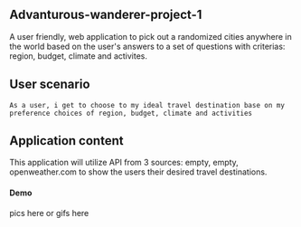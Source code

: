 ## Advanturous-wanderer-project-1
A user friendly, web application to pick out a randomized cities anywhere in the world based on the user's answers to a set of questions with criterias: region, budget, climate and activites.

## User scenario
`As a user, i get to choose to my ideal travel destination base on my preference choices of region, budget, climate and activities`

## Application content

This application will utilize API from 3 sources: empty, empty, openweather.com to show the users their desired travel destinations.
 

#### Demo

pics here
or 
gifs here

